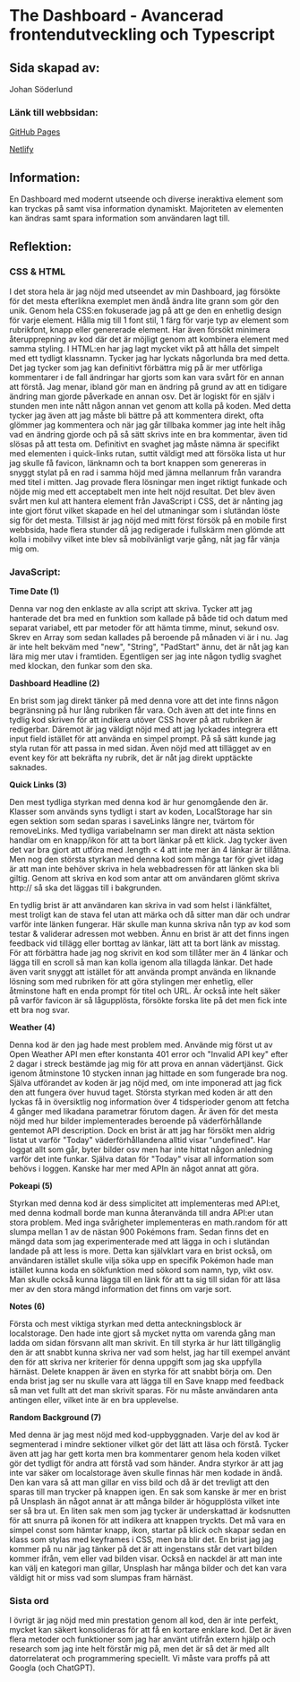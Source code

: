 # The Dashboard - Avancerad frontendutveckling och Typescript

## Sida skapad av:

Johan Söderlund

### Länk till webbsidan:

[GitHub Pages](https://jhn322.github.io/dashboard-frontend/)

[Netlify](https://jhn-dashboard.netlify.app/)

## Information:

En Dashboard med modernt utseende och diverse ineraktiva element som kan tryckas på samt visa information dynamiskt. Majoriteten av elementen kan ändras samt spara information som användaren lagt till.

## Reflektion:

### CSS & HTML

I det stora hela är jag nöjd med utseendet av min Dashboard, jag försökte för det mesta efterlikna exemplet men ändå ändra lite grann som gör den unik. Genom hela CSS:en fokuserade jag på att ge den en enhetlig design för varje element. Hålla mig till 1 font stil, 1 färg för varje typ av element som rubrikfont, knapp eller genererade element. Har även försökt minimera återupprepning av kod där det är möjligt genom att kombinera element med samma styling. I HTML:en har jag lagt mycket vikt på att hålla det simpelt med ett tydligt klassnamn. Tycker jag har lyckats någorlunda bra med detta. Det jag tycker som jag kan definitivt förbättra mig på är mer utförliga kommentarer i de fall ändringar har gjorts som kan vara svårt för en annan att förstå. Jag menar, ibland gör man en ändring på grund av att en tidigare ändring man gjorde påverkade en annan osv. Det är logiskt för en själv i stunden men inte nått någon annan vet genom att kolla på koden. Med detta tycker jag även att jag måste bli bättre på att kommentera direkt, ofta glömmer jag kommentera och när jag går tillbaka kommer jag inte helt ihåg vad en ändring gjorde och på så sätt skrivs inte en bra kommentar, även tid slösas på att testa om. Definitivt en svaghet jag måste nämna är specifikt med elementen i quick-links rutan, suttit väldigt med att försöka lista ut hur jag skulle få favicon, länknamn och ta bort knappen som genereras in snyggt stylat på en rad i samma höjd med jämna mellanrum från varandra med titel i mitten. Jag provade flera lösningar men inget riktigt funkade och nöjde mig med ett acceptabelt men inte helt nöjd resultat. Det blev även svårt men kul att hantera element från JavaScript i CSS, det är nånting jag inte gjort förut vilket skapade en hel del utmaningar som i slutändan löste sig för det mesta. Tillsist är jag nöjd med mitt först försök på en mobile first webbsida, hade flera stunder då jag redigerade i fullskärm men glömde att kolla i mobilvy vilket inte blev så mobilvänligt varje gång, nåt jag får vänja mig om.

### JavaScript:

**Time Date (1)**

Denna var nog den enklaste av alla script att skriva. Tycker att jag hanterade det bra med en funktion som kallade på både tid och datum med separat variabel, ett par metoder för att hämta timme, minut, sekund osv. Skrev en Array som sedan kallades på beroende på månaden vi är i nu. Jag är inte helt bekväm med "new", "String", "PadStart" ännu, det är nåt jag kan lära mig mer utav i framtiden. Egentligen ser jag inte någon tydlig svaghet med klockan, den funkar som den ska.

**Dashboard Headline (2)**

En brist som jag direkt tänker på med denna vore att det inte finns någon begränsning på hur lång rubriken får vara. Och även att det inte finns en tydlig kod skriven för att indikera utöver CSS hover på att rubriken är redigerbar. Däremot är jag väldigt nöjd med att jag lyckades integrera ett input field istället för att använda en simpel prompt. På så sätt kunde jag styla rutan för att passa in med sidan. Även nöjd med att tillägget av en event key för att bekräfta ny rubrik, det är nåt jag direkt upptäckte saknades.

**Quick Links (3)**

Den mest tydliga styrkan med denna kod är hur genomgående den är. Klasser som används syns tydligt i start av koden, LocalStorage har sin egen sektion som sedan sparas i saveLinks längre ner, tvärtom för removeLinks. Med tydliga variabelnamn ser man direkt att nästa sektion handlar om en knapp/ikon för att ta bort länkar på ett klick. Jag tycker även det var bra gjort att utföra med .length < 4 att inte mer än 4 länkar är tillåtna. Men nog den största styrkan med denna kod som många tar för givet idag är att man inte behöver skriva in hela webbadressen för att länken ska bli giltig. Genom att skriva en kod som antar att om användaren glömt skriva http:// så ska det läggas till i bakgrunden.

En tydlig brist är att användaren kan skriva in vad som helst i länkfältet, mest troligt kan de stava fel utan att märka och då sitter man där och undrar varför inte länken fungerar. Här skulle man kunna skriva nån typ av kod som testar & validerar adressen mot webben. Ännu en brist är att det finns ingen feedback vid tillägg eller borttag av länkar, lätt att ta bort länk av misstag. För att förbättra hade jag nog skrivit en kod som tillåter mer än 4 länkar och lägga till en scroll så man kan kolla igenom alla tillagda länkar. Det hade även varit snyggt att istället för att använda prompt använda en liknande lösning som med rubriken för att göra stylingen mer enhetlig, eller åtminstone haft en enda prompt för titel och URL. Är också inte helt säker på varför favicon är så lågupplösta, försökte forska lite på det men fick inte ett bra nog svar.

**Weather (4)**

Denna kod är den jag hade mest problem med. Använde mig först ut av Open Weather API men efter konstanta 401 error och "Invalid API key" efter 2 dagar i streck bestämde jag mig för att prova en annan vädertjänst. Gick igenom åtminstone 10 stycken innan jag hittade en som fungerade bra nog. Själva utförandet av koden är jag nöjd med, om inte imponerad att jag fick den att fungera över huvud taget. Största styrkan med koden är att den lyckas få in översiktlig nog information över 4 tidsperioder genom att fetcha 4 gånger med likadana parametrar förutom dagen. Är även för det mesta nöjd med hur bilder implementerades beroende på väderförhållande gentemot API description. Dock en brist är att jag har försökt men aldrig listat ut varför "Today" väderförhållandena alltid visar "undefined". Har loggat allt som går, byter bilder osv men har inte hittat någon anledning varför det inte funkar. Själva datan för "Today" visar all information som behövs i loggen. Kanske har mer med APIn än något annat att göra.

**Pokeapi (5)**

Styrkan med denna kod är dess simplicitet att implementeras med API:et, med denna kodmall borde man kunna återanvända till andra API:er utan stora problem. Med inga svårigheter implementeras en math.random för att slumpa mellan 1 av de nästan 900 Pokémons fram. Sedan finns det en mängd data som jag experimenterade med att lägga in och i slutändan landade på att less is more. Detta kan självklart vara en brist också, om användaren istället skulle vilja söka upp en specifik Pokémon hade man istället kunna koda en sökfunktion med sökord som namn, typ, vikt osv. Man skulle också kunna lägga till en länk för att ta sig till sidan för att läsa mer av den stora mängd information det finns om varje sort.

**Notes (6)**

Första och mest viktiga styrkan med detta anteckningsblock är localstorage. Den hade inte gjort så mycket nytta om varenda gång man ladda om sidan försvann allt man skrivit. En till styrka är hur lätt tillgänglig den är att snabbt kunna skriva ner vad som helst, jag har till exempel använt den för att skriva ner kriterier för denna uppgift som jag ska uppfylla härnäst. Delete knappen är även en styrka för att snabbt börja om. Den enda brist jag ser nu skulle vara att lägga till en Save knapp med feedback så man vet fullt att det man skrivit sparas. För nu måste användaren anta antingen eller, vilket inte är en bra upplevelse.

**Random Background (7)**

Med denna är jag mest nöjd med kod-uppbyggnaden. Varje del av kod är segmenterad i mindre sektioner vilket gör det lätt att läsa och förstå. Tycker även att jag har gett korta men bra kommentarer genom hela koden vilket gör det tydligt för andra att förstå vad som händer. Andra styrkor är att jag inte var säker om localstorage även skulle finnas här men kodade in ändå. Den kan vara så att man gillar en viss bild och då är det trevligt att den sparas till man trycker på knappen igen. En sak som kanske är mer en brist på Unsplash än något annat är att många bilder är högupplösta vilket inte ser så bra ut. En liten sak men som jag tycker är underskattad är kodsnutten för att snurra på ikonen för att indikera att knappen tryckts. Det må vara en simpel const som hämtar knapp, ikon, startar på klick och skapar sedan en klass som stylas med keyframes i CSS, men bra blir det. En brist jag jag kommer på nu när jag tänker på det är att ingenstans står det vart bilden kommer ifrån, vem eller vad bilden visar. Också en nackdel är att man inte kan välj en kategori man gillar, Unsplash har många bilder och det kan vara väldigt hit or miss vad som slumpas fram härnäst.

### Sista ord

I övrigt är jag nöjd med min prestation genom all kod, den är inte perfekt, mycket kan säkert konsolideras för att få en kortare enklare kod. Det är även flera metoder och funktioner som jag har använt utifrån extern hjälp och research som jag inte helt förstår mig på, men det är så det är med allt datorrelaterat och programmering speciellt. Vi måste vara proffs på att Googla (och ChatGPT).
